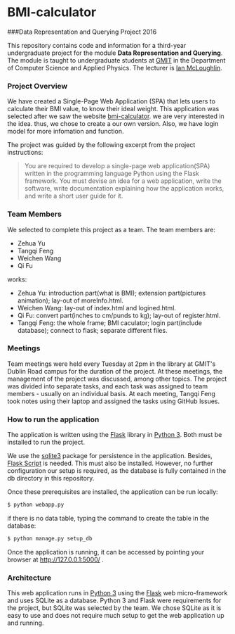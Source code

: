 # BMI-calculator
###Data Representation and Querying Project 2016

This repository contains code and information for a third-year undergraduate project for the module **Data Representation and Querying**.
The module is taught to undergraduate students at [GMIT](http://www.gmit.ie) in the Department of Computer Science and Applied Physics.
The lecturer is [Ian McLoughlin](https://ianmcloughlin.github.io).

### Project Overview
We have created a Single-Page Web Application (SPA) that lets users to calculate their BMI value, to know their ideal weight.
This application was selected after we saw the website [bmi-calculator](http://www.bmi-calculator.net/). we are very interested in the idea. thus, we chose to create a our own version. Also, we have login model for more infomation and function.

The project was guided by the following excerpt from the project instructions:
>You are required to develop a single-page web application(SPA) written in the programming language Python using the Flask framework. You must devise an idea for a web application, write the software, write documentation explaining how the application works, and write a short user guide for it.

### Team Members
We selected to complete this project as a team.
The team members are:
- Zehua Yu
- Tangqi Feng
- Weichen Wang
- Qi Fu

works:
- Zehua Yu: introduction part(what is BMI); extension part(pictures animation); lay-out of moreInfo.html.
- Weichen Wang: lay-out of index.html and logined.html.
- Qi Fu: convert part(inches to cm/punds to kg); lay-out of register.html.
- Tangqi Feng: the whole frame; BMI caculator; login part(include database); connect to flask; separate different files.

### Meetings
Team meetings were held every Tuesday at 2pm in the library at GMIT's Dublin Road campus for the duration of the project.
At these meetings, the management of the project was discussed, among other topics.
The project was divided into separate tasks, and each task was assigned to team members - usually on an individual basis.
At each meeting, Tangqi Feng took notes using their laptop and assigned the tasks using GitHub Issues.

### How to run the application
The application is written using the [Flask](http://flask.pocoo.org/) library in [Python 3](https://www.python.org).
Both must be installed to run the project.

We use the [sqlite3](https://docs.python.org/2/library/sqlite3.html) package for persistence in the application.
Besides, [Flask Script](https://flask-script.readthedocs.io/en/latest/) is needed. 
This must also be installed.
However, no further configuration our setup is required, as the database is fully contained in the db directory in this repository.

Once these prerequisites are installed, the application can be run locally:
```bash
$ python webapp.py
```

if there is no data table, typing the command to create the table in the database:
```bash
$ python manage.py setup_db
```

Once the application is running, it can be accessed by pointing your browser at http://127.0.0.1:5000/ . 

### Architecture
This web application runs in [Python 3](https://www.python.org) using the [Flask](http://flask.pocoo.org/) web micro-framework and uses SQLite as a database.
Python 3 and Flask were requirements for the project, but SQLite was selected by the team.
We chose SQLite as it is easy to use and does not require much setup to get the web application up and running.
